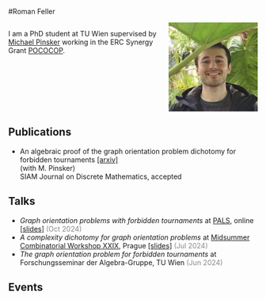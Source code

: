 #Roman Feller

<div style="overflow: hidden;">

  <img src="pictures/me.jpg" alt="Roman-Feller" style="width: 180px; float: right; margin-left: 20px;">

I am a PhD student at TU Wien supervised by [Michael Pinsker](https://dmg.tuwien.ac.at/pinsker/) working in the ERC Synergy Grant [POCOCOP](https://www.pococop.eu).

</div>


## Publications

* An algebraic proof of the graph orientation problem dichotomy for forbidden tournaments [[arxiv]](https://arxiv.org/pdf/2405.20263)<br>
  (with M. Pinsker)<br>
  SIAM Journal on Discrete Mathematics, accepted

## Talks

* *Graph orientation problems with forbidden tournaments* at [PALS](https://math.colorado.edu/algebralogic/), online [[slides]](slides/PALS_2024) <span style="color: #888888;">(Oct 2024)</span> 
* *A complexity dichotomy for graph orientation problems* at [Midsummer Combinatorial Workshop XXIX](https://www.mff.cuni.cz/en/kam/events/mcw/mcw-2024), Prague [[slides]](slides/MCW_2024) <span style="color: #888888;">(Jul 2024)</span>
* *The graph orientation problem for forbidden tournaments* at Forschungsseminar der Algebra-Gruppe, TU Wien <span style="color: #888888;">(Jun 2024)</span>

## Events

